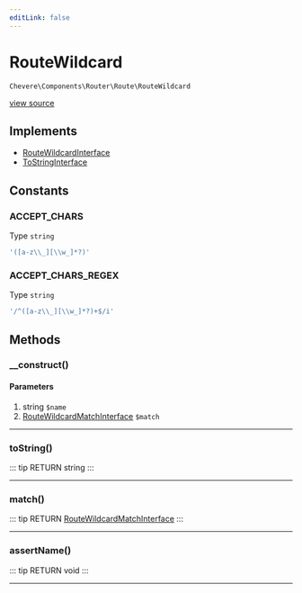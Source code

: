 ```yaml
---
editLink: false
---
```


# RouteWildcard

`Chevere\Components\Router\Route\RouteWildcard`

[view source](https://github.com/chevere/chevere/blob/master/src/Chevere/Components/Router/Route/RouteWildcard.php)

## Implements

- [RouteWildcardInterface](../../../Interfaces/Router/Route/RouteWildcardInterface.md)
- [ToStringInterface](../../../Interfaces/Common/ToStringInterface.md)

## Constants

### ACCEPT_CHARS

Type `string`

```php
'([a-z\\_][\\w_]*?)'
```

### ACCEPT_CHARS_REGEX

Type `string`

```php
'/^([a-z\\_][\\w_]*?)+$/i'
```

## Methods

### __construct()

#### Parameters

1. string `$name`
2. [RouteWildcardMatchInterface](../../../Interfaces/Router/Route/RouteWildcardMatchInterface.md) `$match`

---

### toString()

::: tip RETURN
string
:::

---

### match()

::: tip RETURN
[RouteWildcardMatchInterface](../../../Interfaces/Router/Route/RouteWildcardMatchInterface.md)
:::

---

### assertName()

::: tip RETURN
void
:::

---
